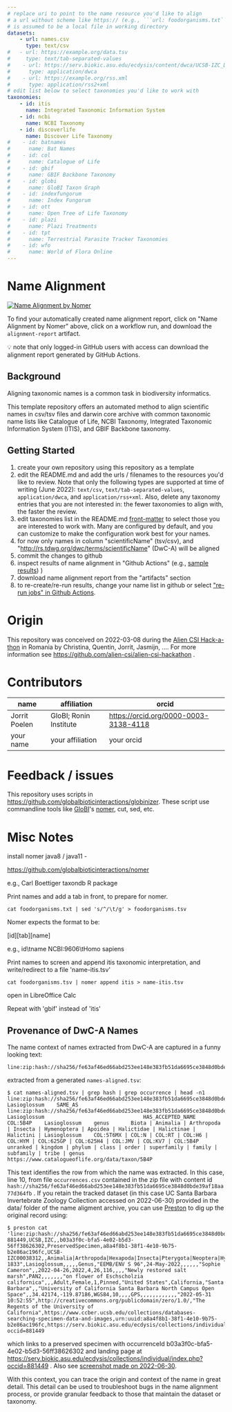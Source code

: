 ```yaml
---
# replace uri to point to the name resource you'd like to align
# a url without scheme like https:// (e.g., ```url: foodorganisms.txt```) 
# is assumed to be a local file in working directory
datasets:
    - url: names.csv
      type: text/csv
#   - url: https://example.org/data.tsv
#     type: text/tab-separated-values
#    - url: https://serv.biokic.asu.edu/ecdysis/content/dwca/UCSB-IZC_DwC-A.zip
#      type: application/dwca
#    - url: https://example.org/rss.xml
#      type: application/rss2+xml
# edit list below to select taxonomies you'd like to work with
taxonomies:
    - id: itis
      name: Integrated Taxonomic Information System
    - id: ncbi
      name: NCBI Taxonomy
    - id: discoverlife
      name: Discover Life Taxonomy
#    - id: batnames
#      name: Bat Names 
#    - id: col
#      name: Catalogue of Life
#    - id: gbif
#      name: GBIF Backbone Taxonomy
#    - id: globi
#      name: GloBI Taxon Graph
#    - id: indexfungorum
#      name: Index Fungorum
#    - id: ott
#      name: Open Tree of Life Taxonomy
#    - id: plazi
#      name: Plazi Treatments
#    - id: tpt
#      name: Terrestrial Parasite Tracker Taxonomies
#    - id: wfo
#      name: World of Flora Online
---
```


# Name Alignment

[![Name Alignment by Nomer](../../actions/workflows/align.yml/badge.svg)](../../actions/workflows/align.yml)

To find your automatically created name alignment report, click on "Name Alignment by Nomer" above, click on a workflow run, and  download the `alignment-report` artifact.

:bulb: note that only logged-in GitHub users with access can download the alignment report generated by GitHub Actions.

## Background


Aligning taxonomic names is a common task in biodiversity informatics. 

This template repository offers an automated method to align scientific names in csv/tsv files and darwin core archive with common taxonomic name lists like Catalogue of Life, NCBI Taxonomy, Integrated Taxonomic Information System (ITIS), and GBIF Backbone taxonomy.

## Getting Started

1. create your own repository using this repository as a template
2. edit the README.md and add the urls / filenames to the resources you'd like to review. Note that only the following types are supported at time of writing (June 2022): ```text/csv```, ```text/tab-separated-values```, ```application/dwca```, and ```application/rss+xml```. Also, delete any taxonomy entries that you are not interested in: the fewer taxonomies to align with, the faster the review. 
3. edit taxonomies list in the README.md [front-matter](https://jekyllrb.com/docs/front-matter/) to select those you are interested to work with. Many are configured by default, and you can customize to make the configuration work best for your names.  
4. for now only names in column "scientificName" (tsv/csv), and "http://rs.tdwg.org/dwc/terms/scientificName" (DwC-A) will be aligned 
5. commit the changes to github
6. inspect results of name alignment in "Github Actions" (e.g., [sample results](https://github.com/globalbioticinteractions/name-alignment-template/raw/main/img/name-alignment-review-2022-11-14.log))
)
7. download name alignment report from the "artifacts" section 
8. to re-create/re-run results, change your name list in github or select ["re-run jobs" in Github Actions](https://docs.github.com/en/actions/managing-workflow-runs/re-running-workflows-and-jobs).

# Origin

This repository was conceived on 2022-03-08 during the [Alien CSI Hack-a-thon](https://github.com/alien-csi/alien-csi-hackathon) in Romania by Christina, Quentin, Jorrit, Jasmijn, .... For more information see https://github.com/alien-csi/alien-csi-hackathon . 

# Contributors


name | affiliation | orcid 
--- | --- | ---
Jorrit Poelen | GloBI; Ronin Institute | https://orcid.org/0000-0003-3138-4118
your name | your affiliation | your orcid


# Feedback / issues

This repository uses scripts in https://github.com/globalbioticinteractions/globinizer. These script use commandline tools like [GloBI](https://globalbioticinteractions.org)'s [nomer](https://github.com/globalbioticinteractions/nomer), cut, sed, etc. 

# Misc Notes


install nomer java8 / java11 - 

https://github.com/globalbioticinteractions/nomer 

e.g., Carl Boettiger taxondb R package


Print names and add a tab in front, to prepare for nomer. 

```
cat foodorganisms.txt | sed 's/^/\t/g' > foodorganisms.tsv
```

Nomer expects the format to be:

[id][tab][name]

e.g.,
id\tname
NCBI:9606\tHomo sapiens


Print names to screen and append itis taxonomic interpretation, and write/redirect to a file 'name-itis.tsv'

```
cat foodorganisms.tsv | nomer append itis > name-itis.tsv
```

open in LibreOffice Calc

Repeat with 'gbif' instead of 'itis'

## Provenance of DwC-A Names

The name context of names extracted from DwC-A are captured in a funny looking text:

```
line:zip:hash://sha256/fe63af46ed66abd253ee148e383fb51da6695ce3848d0bde39af18aa77d364fb!/occurrences.csv!/L10
```

extracted from a generated ```names-aligned.tsv```:

```
$ cat names-aligned.tsv | grep hash | grep occurrence | head -n1
line:zip:hash://sha256/fe63af46ed66abd253ee148e383fb51da6695ce3848d0bde39af18aa77d364fb!/occurrences.csv!/L10	Lasioglossum	SAME_AS	line:zip:hash://sha256/fe63af46ed66abd253ee148e383fb51da6695ce3848d0bde39af18aa77d364fb!/occurrences.csv!/L10	Lasioglossum								HAS_ACCEPTED_NAME	COL:5B4P	Lasioglossum	genus		Biota | Animalia | Arthropoda | Insecta | Hymenoptera | Apoidea | Halictidae | Halictinae | Halictini | Lasioglossum	COL:5T6MX | COL:N | COL:RT | COL:H6 | COL:HYM | COL:625GP | COL:625H4 | COL:JMV | COL:KV7 | COL:5B4P	unranked | kingdom | phylum | class | order | superfamily | family | subfamily | tribe | genus	https://www.catalogueoflife.org/data/taxon/5B4P	
```

This text identifies the row from which the name was extracted. In this case, line 10, from file ```occurrences.csv``` contained in the zip file with content id ```hash://sha256/fe63af46ed66abd253ee148e383fb51da6695ce3848d0bde39af18aa77d364fb``` . If you retain the tracked dataset (in this case UC Santa Barbara Invertebrate Zoology Collection accessed on 2022-06-30) provided in the data/ folder of the name aligment archive,  you can use [Preston](https://preston.guoda.bio) to dig up the original record using:

```
$ preston cat 'line:zip:hash://sha256/fe63af46ed66abd253ee148e383fb51da6695ce3848d0bde39af18aa77d364fb!/occurrences.csv!/L10' 
881449,UCSB,IZC,,b03a3f0c-bfa5-4e02-b5d3-56ff38626302,PreservedSpecimen,a8a4f8b1-38f1-4e10-9b75-b2e86ac196fc,UCSB-IZC00038312,,Animalia|Arthropoda|Hexapoda|Insecta|Pterygota|Neoptera|Hymenoptera|Apocrita|Aculeata|Apoidea|Halictidae|Halictinae|Halictini,Animalia,Arthropoda,Insecta,Hymenoptera,Halictidae,Lasioglossum,186125,"Curtis, 1833",Lasioglossum,,,,,Genus,"EEMB/ENV S 96",24-May-2022,,,,,,"Sophie Cameron",,2022-04-26,2022,4,26,116,,,,"Newly restored salt marsh",PAN2,,,,,,,"on flower of Eschscholzia californica",,,Adult,Female,1,Pinned,"United States",California,"Santa Barbara",,"University of California Santa Barbara North Campus Open Space",,34.42174,-119.87186,WGS84,10,,,,GPS,,,,,,,,,,,,"2022-05-31 10:52:55",http://creativecommons.org/publicdomain/zero/1.0/,"The Regents of the University of California",https://www.ccber.ucsb.edu/collections/databases-searching-specimen-data-and-images,urn:uuid:a8a4f8b1-38f1-4e10-9b75-b2e86ac196fc,https://serv.biokic.asu.edu/ecdysis/collections/individual/index.php?occid=881449
```

which links to a preserved specimen with occurrenceId b03a3f0c-bfa5-4e02-b5d3-56ff38626302 and landing page at https://serv.biokic.asu.edu/ecdysis/collections/individual/index.php?occid=881449 . Also see [screenshot made on 2022-06-30](./img/UCSB-IZC00038312_b03a3f0c-bfa5-4e02-b5d3-56ff38626302.png). 

With this context, you can trace the origin and context of the name in great detail. This detail can be used to troubleshoot bugs in the name alignment process, or provide granular feedback to those that maintain the dataset or taxonomy.  

#


